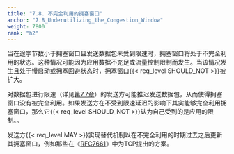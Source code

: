```yaml
---
title: "7.8. 不完全利用的拥塞窗口"
anchor: "7.8_Underutilizing_the_Congestion_Window"
weight: 7800
rank: "h2"
---
```


当在途字节数小于拥塞窗口且发送数据包未受到限速时，拥塞窗口将处于不完全利用的状态。这种情况可能因为应用数据不充足或流量控制限制而发生。当该情况发生且处于慢启动或拥塞回避状态时，拥塞窗口{{< req_level SHOULD_NOT >}}被扩大。

对数据包进行限速（详见[第7.7章]()）的发送方可能推迟发送数据包，从而使得拥塞窗口没有被完全利用。如果发送方在不受到限速延迟的影响下其实能够完全利用拥塞窗口，那么它{{< req_level SHOULD_NOT >}}认为自己受到的是应用的限制。。

发送方{{< req_level MAY >}}实现替代机制以在不完全利用的时期过去之后更新其拥塞窗口，例如那些在《[RFC7661]()》中为TCP提出的方案。
